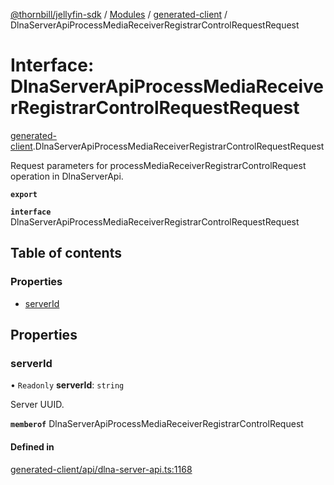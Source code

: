 [@thornbill/jellyfin-sdk](../README.md) / [Modules](../modules.md) / [generated-client](../modules/generated_client.md) / DlnaServerApiProcessMediaReceiverRegistrarControlRequestRequest

# Interface: DlnaServerApiProcessMediaReceiverRegistrarControlRequestRequest

[generated-client](../modules/generated_client.md).DlnaServerApiProcessMediaReceiverRegistrarControlRequestRequest

Request parameters for processMediaReceiverRegistrarControlRequest operation in DlnaServerApi.

**`export`**

**`interface`** DlnaServerApiProcessMediaReceiverRegistrarControlRequestRequest

## Table of contents

### Properties

- [serverId](generated_client.DlnaServerApiProcessMediaReceiverRegistrarControlRequestRequest.md#serverid)

## Properties

### serverId

• `Readonly` **serverId**: `string`

Server UUID.

**`memberof`** DlnaServerApiProcessMediaReceiverRegistrarControlRequest

#### Defined in

[generated-client/api/dlna-server-api.ts:1168](https://github.com/thornbill/jellyfin-sdk-typescript/blob/eb13db7/src/generated-client/api/dlna-server-api.ts#L1168)
